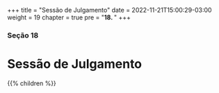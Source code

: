 +++
title = "Sessão de Julgamento"
date = 2022-11-21T15:00:29-03:00
weight = 19
chapter = true
pre = "<b>18. </b>"
+++

### Seção 18

# Sessão de Julgamento

{{% children  %}}
